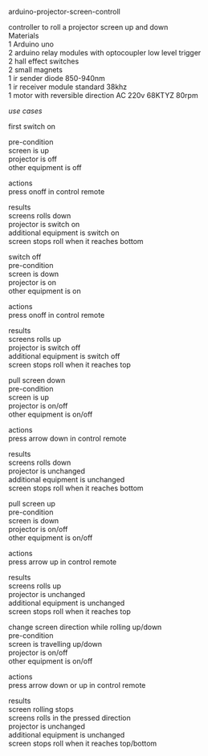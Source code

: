 arduino-projector-screen-controll

controller to roll a projector screen up and down<br>
Materials<br>
 1 Arduino uno<br>
 2 arduino relay modules with optocoupler low level trigger<br>
 2 hall effect switches<br>
 2 small magnets<br>
 1 ir sender diode 850-940nm<br>
 1 ir receiver module standard 38khz<br> 
 1 motor with reversible direction AC 220v 68KTYZ 80rpm<br>
 
*use cases*<br>

first switch on<br>

pre-condition<br>
screen is up<br>
projector is off<br>
other equipment is off<br>

actions<br>
press onoff in control remote<br>

results<br>
screens rolls down<br>
projector is switch on<br>
additional equipment is switch on<br>
screen stops roll when it reaches bottom<br>

switch off<br>
pre-condition<br>
screen is down<br>
projector is on<br>
other equipment is on<br>

actions<br>
press onoff in control remote<br>

results<br>
screens rolls up<br>
projector is switch off<br>
additional equipment is switch off<br>
screen stops roll when it reaches top<br>

pull screen down<br>
pre-condition<br>
screen is up<br>
projector is on/off<br>
other equipment is on/off<br>

actions<br>
press arrow down in control remote<br>

results<br>
screens rolls down<br>
projector is unchanged<br>
additional equipment is unchanged<br>
screen stops roll when it reaches bottom<br>

pull screen up<br>
pre-condition<br>
screen is down<br>
projector is on/off<br>
other equipment is on/off<br>

actions<br>
press arrow up in control remote<br>

results<br>
screens rolls up<br>
projector is unchanged<br>
additional equipment is unchanged<br>
screen stops roll when it reaches top<br>

change screen direction while rolling up/down<br>
pre-condition<br>
screen is travelling up/down<br>
projector is on/off<br>
other equipment is on/off<br>

actions<br>
press arrow down or up in control remote<br>

results<br>
screen rolling stops<br>
screens rolls in the pressed direction<br>
projector is unchanged<br>
additional equipment is unchanged<br>
screen stops roll when it reaches top/bottom<br>
